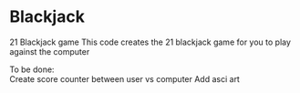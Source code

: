 # Blackjack
21 Blackjack game 
This code creates the 21 blackjack game for you to play against the computer 

To be done:     
    Create score counter between user vs computer 
    Add asci art